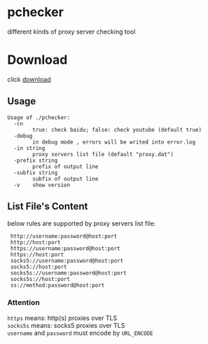 # pchecker
different kinds of proxy server checking tool
# Download
click [download](https://github.com/snail007/pchecker/releases)
## Usage
```text
Usage of ./pchecker:
  -cn
    	true: check baidu; false: check youtube (default true)
  -debug
    	in debug mode , errors will be writed into error.log
  -in string
    	proxy servers list file (default "proxy.dat")
  -prefix string
    	prefix of output line
  -subfix string
    	subfix of output line
  -v	show version
```

## List File's Content
below rules are supported by proxy servers list file:  

```text
 http://username:password@host:port  
 http://host:port  
 https://username:password@host:port  
 https://host:port  
 socks5://username:password@host:port  
 socks5://host:port  
 socks5s://username:password@host:port  
 socks5s://host:port  
 ss://method:password@host:port
 ```
### Attention
`https`  means:  http(s) proxies over TLS   
`socks5s` means:  socks5 proxies over TLS   
`username` and `password` must encode by `URL_ENCODE`  
